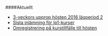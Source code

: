 ####Aktuellt

* [3-veckors upprop hösten 2016 läsperiod 2](t/5825)
* [Sista inlämning för lp1-kurser](https://dbwebb.se/t/5863)
* [Omregistrering på kurstillfälle till hösten](kurser/faq/omregistrering)
